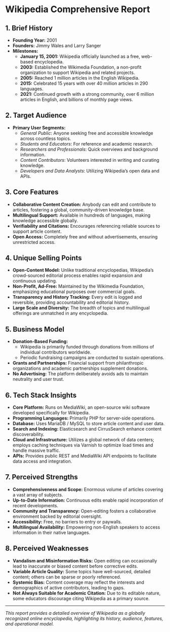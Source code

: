 # Wikipedia Comprehensive Report

## 1. Brief History

- **Founding Year:** 2001  
- **Founders:** Jimmy Wales and Larry Sanger  
- **Milestones:**  
  - **January 15, 2001:** Wikipedia officially launched as a free, web-based encyclopedia.  
  - **2003:** Established the Wikimedia Foundation, a non-profit organization to support Wikipedia and related projects.  
  - **2005:** Reached 1 million articles in the English Wikipedia.  
  - **2015:** Celebrated 15 years with over 40 million articles in 290 languages.  
  - **2021:** Continued growth with a strong community, over 6 million articles in English, and billions of monthly page views.  

## 2. Target Audience

- **Primary User Segments:**  
  - *General Public*: Anyone seeking free and accessible knowledge across countless topics.  
  - *Students and Educators*: For reference and academic research.  
  - *Researchers and Professionals*: Quick overviews and background information.  
  - *Content Contributors*: Volunteers interested in writing and curating knowledge.  
  - *Developers and Data Analysts*: Utilizing Wikipedia’s open data and APIs.  

## 3. Core Features

- **Collaborative Content Creation:** Anybody can edit and contribute to articles, fostering a global, community-driven knowledge base.  
- **Multilingual Support:** Available in hundreds of languages, making knowledge accessible globally.  
- **Verifiability and Citations:** Encourages referencing reliable sources to support article content.  
- **Open Access:** Completely free and without advertisements, ensuring unrestricted access.  

## 4. Unique Selling Points

- **Open-Content Model:** Unlike traditional encyclopedias, Wikipedia’s crowd-sourced editorial process enables rapid expansion and continuous updating.  
- **Non-Profit, Ad-Free:** Maintained by the Wikimedia Foundation, emphasizing educational purposes over commercial goals.  
- **Transparency and History Tracking:** Every edit is logged and reversible, providing accountability and editorial history.  
- **Large Scale and Diversity:** The breadth of topics and multilingual offerings are unmatched in any encyclopedia.  

## 5. Business Model

- **Donation-Based Funding:**  
  - Wikipedia is primarily funded through donations from millions of individual contributors worldwide.  
  - Periodic fundraising campaigns are conducted to sustain operations.  
- **Grants and Partnerships:** Financial support from philanthropic organizations and academic partnerships supplement donations.  
- **No Advertising:** The platform deliberately avoids ads to maintain neutrality and user trust.  

## 6. Tech Stack Insights

- **Core Platform:** Runs on MediaWiki, an open-source wiki software developed specifically for Wikipedia.  
- **Programming Languages:** Primarily PHP for server-side operations.  
- **Database:** Uses MariaDB / MySQL to store article content and user data.  
- **Search and Indexing:** Elasticsearch and CirrusSearch enhance content discoverability.  
- **Cloud and Infrastructure:** Utilizes a global network of data centers; employs caching techniques via Varnish to optimize load times and handle massive traffic.  
- **APIs:** Provides public REST and MediaWiki API endpoints to facilitate data access and integration.  

## 7. Perceived Strengths

- **Comprehensiveness and Scope:** Enormous volume of articles covering a vast array of subjects.  
- **Up-to-Date Information:** Continuous edits enable rapid incorporation of recent developments.  
- **Community and Transparency:** Open-editing fosters a collaborative environment backed by editorial oversight.  
- **Accessibility:** Free, no barriers to entry or paywalls.  
- **Multilingual Availability:** Empowering non-English speakers to access information in their native languages.  

## 8. Perceived Weaknesses

- **Vandalism and Misinformation Risks:** Open editing can occasionally lead to inaccurate or biased content before corrective edits.  
- **Variable Article Quality:** Some topics have well-sourced, detailed content; others can be sparse or poorly referenced.  
- **Systemic Bias:** Content coverage may reflect the interests and demographics of active contributors, leading to gaps.  
- **Not Always Suitable for Academic Citation:** Due to its editable nature, some educators discourage citing Wikipedia as a primary source.  

---

*This report provides a detailed overview of Wikipedia as a globally recognized online encyclopedia, highlighting its history, audience, features, and operational model.*
